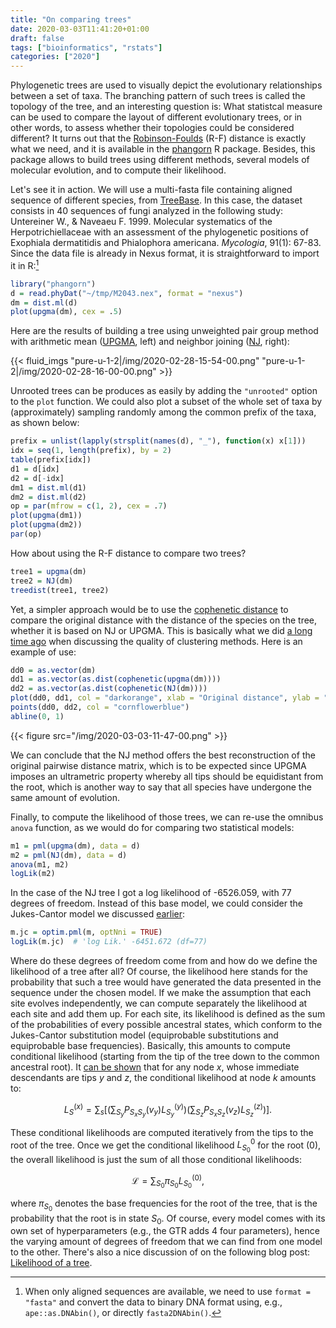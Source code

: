 ```yaml
---
title: "On comparing trees"
date: 2020-03-03T11:41:20+01:00
draft: false
tags: ["bioinformatics", "rstats"]
categories: ["2020"]
---
```


Phylogenetic trees are used to visually depict the evolutionary relationships between a set of taxa. The branching pattern of such trees is called the topology of the tree, and an interesting question is: What statistcal measure can be used to compare the layout of different evolutionary trees, or in other words, to assess whether their topologies could be considered different? It turns out that the [Robinson-Foulds](https://en.wikipedia.org/wiki/Robinson–Foulds_metric) (R-F) distance is exactly what we need, and it is available in the [phangorn](https://cran.r-project.org/web/packages/phangorn/index.html) R package. Besides, this package allows to build trees using different methods, several models of molecular evolution, and to compute their likelihood.

Let's see it in action. We will use a multi-fasta file containing aligned sequence of different species, from [TreeBase](https://treebase.org/treebase-web/home.html). In this case, the dataset consists in 40 sequences of fungi analyzed in the following study: Untereiner W., & Naveaeu F. 1999. Molecular systematics of the Herpotrichiellaceae with an assessment of the phylogenetic positions of Exophiala dermatitidis and Phialophora americana. _Mycologia_, 91(1): 67-83. Since the data file is already in Nexus format, it is straightforward to import it in R:[^1]

```r
library("phangorn")
d = read.phyDat("~/tmp/M2043.nex", format = "nexus")
dm = dist.ml(d)
plot(upgma(dm), cex = .5)
```

Here are the results of building a tree using unweighted pair group method with arithmetic mean ([UPGMA](https://en.wikipedia.org/wiki/UPGMA), left) and neighbor joining ([NJ](https://en.wikipedia.org/wiki/Neighbor_joining), right):

{{< fluid_imgs "pure-u-1-2|/img/2020-02-28-15-54-00.png" "pure-u-1-2|/img/2020-02-28-16-00-00.png" >}}

Unrooted trees can be produces as easily by adding the `"unrooted"` option to the `plot` function. We could also plot a subset of the whole set of taxa by (approximately) sampling randomly among the common prefix of the taxa, as shown below:

```r
prefix = unlist(lapply(strsplit(names(d), "_"), function(x) x[1]))
idx = seq(1, length(prefix), by = 2)
table(prefix[idx])
d1 = d[idx]
d2 = d[-idx]
dm1 = dist.ml(d1)
dm2 = dist.ml(d2)
op = par(mfrow = c(1, 2), cex = .7)
plot(upgma(dm1))
plot(upgma(dm2))
par(op)
```

How about using the R-F distance to compare two trees?

```r
tree1 = upgma(dm)
tree2 = NJ(dm)
treedist(tree1, tree2)
```

Yet, a simpler approach would be to use the [cophenetic distance](https://www.reconlearn.org/post/practical-phylogenetics.html) to compare the original distance with the distance of the species on the tree, whether it is based on NJ or UPGMA. This is basically what we did [a long time ago](/post/using-bootstrap-in-cluster-analysis/) when discussing the quality of clustering methods. Here is an example of use:

```r
dd0 = as.vector(dm)
dd1 = as.vector(as.dist(cophenetic(upgma(dm))))
dd2 = as.vector(as.dist(cophenetic(NJ(dm))))
plot(dd0, dd1, col = "darkorange", xlab = "Original distance", ylab = "Tree-based distance")
points(dd0, dd2, col = "cornflowerblue")
abline(0, 1)
```

{{< figure src="/img/2020-03-03-11-47-00.png" >}}

We can conclude that the NJ method offers the best reconstruction of the original pairwise distance matrix, which is to be expected since UPGMA imposes an ultrametric property whereby all tips should be equidistant from the root, which is another way to say that all species have undergone the same amount of evolution.

Finally, to compute the likelihood of those trees, we can re-use the omnibus `anova` function, as we would do for comparing two statistical models:

```r
m1 = pml(upgma(dm), data = d)
m2 = pml(NJ(dm), data = d)
anova(m1, m2)
logLik(m2)
```

In the case of the NJ tree I got a log likelihood of -6526.059, with 77 degrees of freedom. Instead of this base model, we could consider the Jukes-Cantor model we discussed [earlier](/post/markov-random-process-using-mathematica/):

```r
m.jc = optim.pml(m, optNni = TRUE)
logLik(m.jc)  # 'log Lik.' -6451.672 (df=77)
```

Where do these degrees of freedom come from and how do we define the likelihood of a tree after all? Of course, the likelihood here stands for the probability that such a tree would have generated the data presented in the sequence under the chosen model. If we make the assumption that each site evolves independently, we can compute separately the likelihood at each site and add them up. For each site, its likelihood is defined as the sum of the probabilities of every possible ancestral states, which conform to the Jukes-Cantor substitution model (equiprobable substitutions and equiprobable base frequencies). Basically, this amounts to compute conditional likelihood (starting from the tip of the tree down to the common ancestral root). It [can be shown](https://scholarship.claremont.edu/cgi/viewcontent.cgi?article=1047&context=scripps_theses) that for any node $x$, whose immediate descendants are tips $y$ and $z$, the conditional likelihood at node $k$ amounts to:

$$ L_S^{(x)} = \sum_s \left[ \left(\sum_{S_y} P_{S_xS_y}(v_y)L_{S_y}^{(y)} \right) \left(\sum_{S_z} P_{S_xS_z}(v_z)L_{S_z}^{(z)} \right) \right]. $$

These conditional likelihoods are computed iteratively from the tips to the root of the tree. Once we get the conditional likelihood $L_{S_0}^0$ for the root (0), the overall likelihood is just the sum of all those conditional likelihoods:

$$ \mathcal{L} = \sum_{S_{0}} \pi_{S_0}L_{S_0}^{(0)}, $$

where $\pi_{S_0}$ denotes the base frequencies for the root of the tree, that is the probability that the root is in state $S_{0}$. Of course, every model comes with its own set of hyperparameters (e.g., the GTR adds 4 four parameters), hence the varying amount of degrees of freedom that we can find from one model to the other. There's also a nice discussion of on the following blog post: [Likelihood of a tree](https://www.cs.rice.edu/~ogilvie/comp571/2019/11/27/likelihood-of-a-tree.html).

[^1]: When only aligned sequences are available, we need to use `format = "fasta"` and convert the data to binary DNA format using, e.g., `ape::as.DNAbin()`, or directly `fasta2DNAbin()`.
